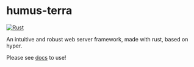 # humus-terra

[![Rust](https://github.com/Sharp0802/humus/actions/workflows/rust.yml/badge.svg)](https://github.com/Sharp0802/humus/actions/workflows/rust.yml)

An intuitive and robust web server framework, made with rust, based on hyper.

Please see [docs](https://docs.rs/humus-terra/latest/humus_terra/index.html) to use!